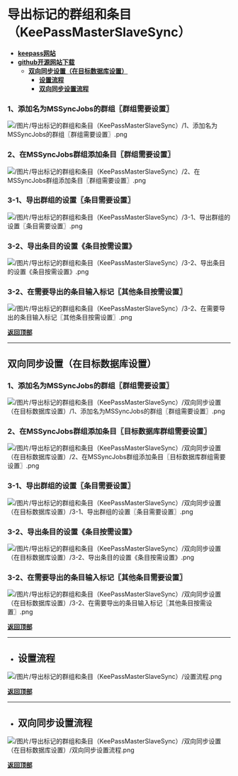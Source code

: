 # <a name="锚点0"></a>导出标记的群组和条目（KeePassMasterSlaveSync）
- [**keepass网站**](https://keepass.info/plugins.html#subsetexp)
- [**github开源网站下载**](https://github.com/lukeIam/KeePassSubsetExport/releases)
	- <a href="#锚点1">**双向同步设置（在目标数据库设置）**</a>
		- <a href="#锚点2">**设置流程**</a>
		- <a href="#锚点3">**双向同步设置流程**</a>
### 1、添加名为MSSyncJobs的群组〖群组需要设置〗
<p><img src="/图片/导出标记的群组和条目（KeePassMasterSlaveSync）/1、添加名为MSSyncJobs的群组〖群组需要设置〗.png" alt="/图片/导出标记的群组和条目（KeePassMasterSlaveSync）/1、添加名为MSSyncJobs的群组〖群组需要设置〗.png"/></p>

### 2、在MSSyncJobs群组添加条目〖群组需要设置〗
<p><img src="/图片/导出标记的群组和条目（KeePassMasterSlaveSync）/2、在MSSyncJobs群组添加条目〖群组需要设置〗.png" alt="/图片/导出标记的群组和条目（KeePassMasterSlaveSync）/2、在MSSyncJobs群组添加条目〖群组需要设置〗.png"/></p>

### 3-1、导出群组的设置〖条目需要设置〗
<p><img src="/图片/导出标记的群组和条目（KeePassMasterSlaveSync）/3-1、导出群组的设置〖条目需要设置〗.png" alt="/图片/导出标记的群组和条目（KeePassMasterSlaveSync）/3-1、导出群组的设置〖条目需要设置〗.png"/></p>

### 3-2、导出条目的设置《条目按需设置》
<p><img src="/图片/导出标记的群组和条目（KeePassMasterSlaveSync）/3-2、导出条目的设置《条目按需设置》.png" alt="/图片/导出标记的群组和条目（KeePassMasterSlaveSync）/3-2、导出条目的设置《条目按需设置》.png"/></p>

### 3-2、在需要导出的条目输入标记〖其他条目按需设置〗
<p><img src="/图片/导出标记的群组和条目（KeePassMasterSlaveSync）/3-2、在需要导出的条目输入标记〖其他条目按需设置〗.png" alt="/图片/导出标记的群组和条目（KeePassMasterSlaveSync）/3-2、在需要导出的条目输入标记〖其他条目按需设置〗.png"/></p>

<a name="锚点1"></a><a href="#锚点0">**返回顶部**</a>
______________________________________________________________________________
## 双向同步设置（在目标数据库设置）
### 1、添加名为MSSyncJobs的群组〖群组需要设置〗
<p><img src="/图片/导出标记的群组和条目（KeePassMasterSlaveSync）/双向同步设置（在目标数据库设置）/1、添加名为MSSyncJobs的群组〖群组需要设置〗.png" alt="/图片/导出标记的群组和条目（KeePassMasterSlaveSync）/双向同步设置（在目标数据库设置）/1、添加名为MSSyncJobs的群组〖群组需要设置〗.png"/></p>

### 2、在MSSyncJobs群组添加条目〖目标数据库群组需要设置〗
<p><img src="/图片/导出标记的群组和条目（KeePassMasterSlaveSync）/双向同步设置（在目标数据库设置）/2、在MSSyncJobs群组添加条目〖目标数据库群组需要设置〗.png" alt="/图片/导出标记的群组和条目（KeePassMasterSlaveSync）/双向同步设置（在目标数据库设置）/2、在MSSyncJobs群组添加条目〖目标数据库群组需要设置〗.png"/></p>

### 3-1、导出群组的设置〖条目需要设置〗
<p><img src="/图片/导出标记的群组和条目（KeePassMasterSlaveSync）/双向同步设置（在目标数据库设置）/3-1、导出群组的设置〖条目需要设置〗.png" alt="/图片/导出标记的群组和条目（KeePassMasterSlaveSync）/双向同步设置（在目标数据库设置）/3-1、导出群组的设置〖条目需要设置〗.png"/></p>

### 3-2、导出条目的设置《条目按需设置》
<p><img src="/图片/导出标记的群组和条目（KeePassMasterSlaveSync）/双向同步设置（在目标数据库设置）/3-2、导出条目的设置《条目按需设置》.png" alt="/图片/导出标记的群组和条目（KeePassMasterSlaveSync）/双向同步设置（在目标数据库设置）/3-2、导出条目的设置《条目按需设置》.png"/></p>

### 3-2、在需要导出的条目输入标记〖其他条目需要设置〗
<p><img src="/图片/导出标记的群组和条目（KeePassMasterSlaveSync）/双向同步设置（在目标数据库设置）/3-2、在需要导出的条目输入标记〖其他条目按需设置〗.png" alt="/图片/导出标记的群组和条目（KeePassMasterSlaveSync）/双向同步设置（在目标数据库设置）/3-2、在需要导出的条目输入标记〖其他条目按需设置〗.png"/></p>

<a name="锚点2"></a><a href="#锚点0">**返回顶部**</a>
______________________________________________________________________________
- ## 设置流程
<p><img src="/图片/导出标记的群组和条目（KeePassMasterSlaveSync）/设置流程.png" alt="/图片/导出标记的群组和条目（KeePassMasterSlaveSync）/设置流程.png"/></p>

<a name="锚点3"></a><a href="#锚点0">**返回顶部**</a>
______________________________________________________________________________
- ## 双向同步设置流程
<p><img src="/图片/导出标记的群组和条目（KeePassMasterSlaveSync）/双向同步设置（在目标数据库设置）/双向同步设置流程.png" alt="/图片/导出标记的群组和条目（KeePassMasterSlaveSync）/双向同步设置（在目标数据库设置）/双向同步设置流程.png"/></p>

<a href="#锚点0">**返回顶部**</a>